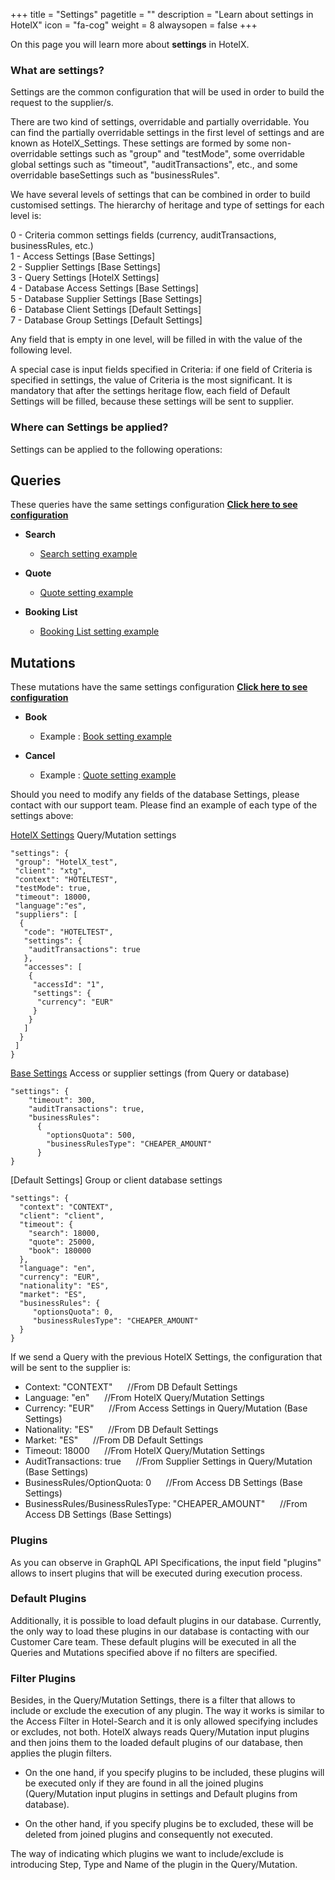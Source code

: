 +++
title = "Settings"
pagetitle = ""
description = "Learn about settings in HotelX"
icon = "fa-cog"
weight = 8
alwaysopen = false
+++

On this page you will learn more about **settings** in HotelX. 

### What are settings?
Settings are the common configuration that will be used in order to build the request to the supplier/s.

There are two kind of settings, overridable and partially overridable. You can find the partially overridable settings in the first level of settings and are known as HotelX_Settings. These settings are formed by some non-overridable settings such as "group" and "testMode", some overridable global settings such as "timeout", "auditTransactions", etc., and some overridable baseSettings such as "businessRules".

We have several levels of settings that can be combined in order to build customised settings. The hierarchy of heritage and type of settings for each level is:

0 - Criteria common settings fields (currency, auditTransactions, businessRules, etc.)<br />
1 - Access Settings [Base Settings]<br />
2 - Supplier Settings [Base Settings]<br />
3 - Query Settings   [HotelX Settings]<br />
4 - Database Access Settings [Base Settings]<br />
5 - Database Supplier Settings [Base Settings]<br />
6 - Database Client Settings [Default Settings]<br />
7 - Database Group Settings [Default Settings]<br />

Any field that is empty in one level, will be filled in with the value of the following level.

A special case is input fields specified in Criteria: if one field of Criteria is specified in settings, the value of Criteria is the most significant. It is mandatory that after the settings heritage flow, each field of Default Settings will be filled, because these settings will be sent to supplier.

### Where can Settings be applied?

Settings can be applied to the following operations:

## Queries

These queries have the same settings configuration [**Click here to see configuration**](/hotel-x/reference/inputobjects/hotelsettingsinput/)

* **Search**

    * [Search setting example](/hotel-x/quickstart#search)

* **Quote**

    * [Quote setting example](/hotel-x/quickstart#quote)

* **Booking List**

    * [Booking List setting example](/hotel-x/quickstart#bookinglist)

## Mutations

These mutations have the same settings configuration [**Click here to see configuration**](/hotel-x/reference/inputobjects/hotelsettingsinput/)

* **Book**

    * Example : [Book setting example](/hotel-x/quickstart#book)

* **Cancel**

    * Example : [Quote setting example](/hotel-x/quickstart#quote)
    
Should you need to modify any fields of the database Settings, please contact with our support team.
Please find an example of each type of the settings above: 

[HotelX Settings](/hotel-x/reference/inputobjects/hotelsettingsinput/)
Query/Mutation settings
```
"settings": {
 "group": "HotelX_test",
 "client": "xtg",
 "context": "HOTELTEST",
 "testMode": true,
 "timeout": 18000,
 "language":"es",
 "suppliers": [
  {
   "code": "HOTELTEST",
   "settings": {
    "auditTransactions": true
   },
   "accesses": [
    {
     "accessId": "1",
     "settings": {
      "currency": "EUR"
     }
    }
   ]
  }
 ]
}
```

[Base Settings](/hotel-x/reference/inputobjects/settingsbaseinput/)
Access or supplier settings (from Query or database)
```
"settings": {
    "timeout": 300, 
    "auditTransactions": true, 
    "businessRules": 
      {
        "optionsQuota": 500,
        "businessRulesType": "CHEAPER_AMOUNT"
      }  
}
```

[Default Settings]
Group or client database settings
```
"settings": {
  "context": "CONTEXT",
  "client": "client",
  "timeout": {
    "search": 18000, 
    "quote": 25000, 
    "book": 180000
  }, 
  "language": "en", 
  "currency": "EUR", 
  "nationality": "ES", 
  "market": "ES", 
  "businessRules": {
     "optionsQuota": 0, 
     "businessRulesType": "CHEAPER_AMOUNT"
  }
}
```

If we send a Query with the previous HotelX Settings, the configuration that will be sent to the supplier is:

- Context: "CONTEXT"&nbsp;&nbsp;&nbsp;&nbsp;&nbsp;&nbsp;//From DB Default Settings<br />
- Language: "en"&nbsp;&nbsp;&nbsp;&nbsp;&nbsp;&nbsp;//From HotelX Query/Mutation Settings<br />
- Currency: "EUR"&nbsp;&nbsp;&nbsp;&nbsp;&nbsp;&nbsp;//From Access Settings in Query/Mutation (Base Settings)<br />
- Nationality: "ES"&nbsp;&nbsp;&nbsp;&nbsp;&nbsp;&nbsp;//From DB Default Settings<br />
- Market: "ES"&nbsp;&nbsp;&nbsp;&nbsp;&nbsp;&nbsp;//From DB Default Settings<br />
- Timeout: 18000&nbsp;&nbsp;&nbsp;&nbsp;&nbsp;&nbsp;//From HotelX Query/Mutation Settings <br />
- AuditTransactions: true&nbsp;&nbsp;&nbsp;&nbsp;&nbsp;&nbsp;//From Supplier Settings in Query/Mutation (Base Settings)<br />
- BusinessRules/OptionQuota: 0&nbsp;&nbsp;&nbsp;&nbsp;&nbsp;&nbsp;//From Access DB Settings (Base Settings)<br />
- BusinessRules/BusinessRulesType: "CHEAPER_AMOUNT"&nbsp;&nbsp;&nbsp;&nbsp;&nbsp;&nbsp;//From Access DB Settings (Base Settings)<br />

### Plugins

As you can observe in GraphQL API Specifications, the input field "plugins" allows to insert plugins that will be executed during execution process. 

### Default Plugins
Additionally, it is possible to load default plugins in our database. Currently, the only way to load these plugins in our database is contacting with our Customer Care team. These default plugins will be executed in all the Queries and Mutations specified above if no filters are specified. 

### Filter Plugins
Besides, in the Query/Mutation Settings, there is a filter that allows to include or exclude the execution of any plugin. The way it works is similar to the Access Filter in Hotel-Search and it is only allowed specifying includes or excludes, not both. HotelX always reads Query/Mutation input plugins and then joins them to the loaded default plugins of our database, then applies the plugin filters.

- On the one hand, if you specify plugins to be included, these plugins will be executed only if they are found in all the joined plugins (Query/Mutation input plugins in settings and Default plugins from database). 

- On the other hand, if you specify plugins be to excluded, these will be deleted from joined plugins and consequently not executed.

The way of indicating which plugins we want to include/exclude is introducing Step, Type and Name of the plugin in the Query/Mutation.
